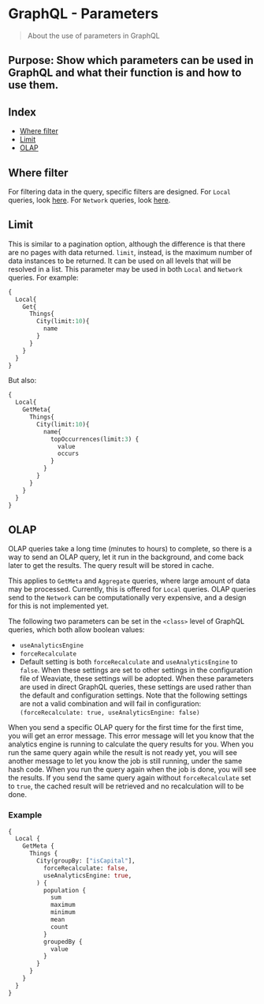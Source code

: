 # GraphQL - Parameters

> About the use of parameters in GraphQL 

## Purpose: Show which parameters can be used in GraphQL and what their function is and how to use them.

## Index
- [Where filter](#Where-filter)
- [Limit](#Limit)
- [OLAP](#OLAP)

## Where filter
For filtering data in the query, specific filters are designed. For `Local` queries, look [here](graphql_filters_local.md). For `Network` queries, look [here](graphql_filters_network.md).

## Limit
This is similar to a pagination option, although the difference is that there are no pages with data returned. `limit`, instead, is the maximum number of data instances to be returned. It can be used on all levels that will be resolved in a list. This parameter may be used in both `Local` and `Network` queries. For example:

```graphql
{
  Local{
    Get{
      Things{
        City(limit:10){
          name
        }
      }
    }
  }
}
```

But also:
```graphql
{
  Local{
    GetMeta{
      Things{
        City(limit:10){
          name{
            topOccurrences(limit:3) {
              value
              occurs
            }
          }
        }
      }
    }
  }
}
```


## OLAP
OLAP queries take a long time (minutes to hours) to complete, so there is a way to send an OLAP query, let it run in the background, and come back later to get the results. The query result will be stored in cache. 

This applies to `GetMeta` and `Aggregate` queries, where large amount of data may be processed. Currently, this is offered for `Local` queries. OLAP queries send to the `Network` can be computationally very expensive, and a design for this is not implemented yet.

The following two parameters can be set in the `<class>` level of GraphQL queries, which both allow boolean values:
- `useAnalyticsEngine`
- `forceRecalculate` 
- Default setting is both `forceRecalculate` and `useAnalyticsEngine` to `false`. When these settings are set to other settings in the configuration file of Weaviate, these settings will be adopted. When these parameters are used in direct GraphQL queries, these settings are used rather than the default and configuration settings. Note that the following settings are not a valid combination and will fail in configuration: `(forceRecalculate: true, useAnalyticsEngine: false)`

When you send a specific OLAP query for the first time for the first time, you will get an error message. This error message will let you know that the analytics engine is running to calculate the query results for you. When you run the same query again while the result is not ready yet, you will see another message to let you know the job is still running, under the same hash code. When you run the query again when the job is done, you will see the results. If you send the same query again without `forceRecalculate` set to `true`, the cached result will be retrieved and no recalculation will to be done.

### Example
``` graphql
{
  Local {
    GetMeta {
      Things {
        City(groupBy: ["isCapital"],
          forceRecalculate: false,
          useAnalyticsEngine: true,
        ) {
          population {
            sum
            maximum
            minimum
            mean
            count
          }
          groupedBy {
            value
          }
        }
      }
    }
  }
}
```
